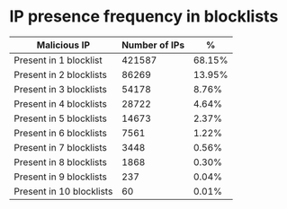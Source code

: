 # IP presence frequency in blocklists
| Malicious IP | Number of IPs | % |
|----|----|----|
| Present in 1 blocklist | 421587 | 68.15% |
| Present in 2 blocklists | 86269 | 13.95% |
| Present in 3 blocklists | 54178 | 8.76% |
| Present in 4 blocklists | 28722 | 4.64% |
| Present in 5 blocklists | 14673 | 2.37% |
| Present in 6 blocklists | 7561 | 1.22% |
| Present in 7 blocklists | 3448 | 0.56% |
| Present in 8 blocklists | 1868 | 0.30% |
| Present in 9 blocklists | 237 | 0.04% |
| Present in 10 blocklists | 60 | 0.01% |
